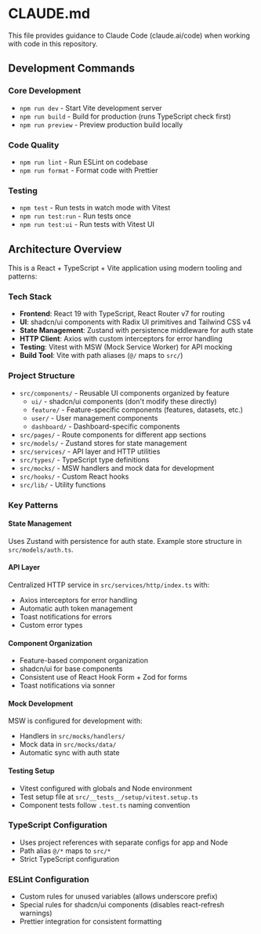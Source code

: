 # CLAUDE.md

This file provides guidance to Claude Code (claude.ai/code) when working with code in this repository.

## Development Commands

### Core Development
- `npm run dev` - Start Vite development server
- `npm run build` - Build for production (runs TypeScript check first)
- `npm run preview` - Preview production build locally

### Code Quality
- `npm run lint` - Run ESLint on codebase
- `npm run format` - Format code with Prettier

### Testing
- `npm test` - Run tests in watch mode with Vitest
- `npm run test:run` - Run tests once
- `npm run test:ui` - Run tests with Vitest UI

## Architecture Overview

This is a React + TypeScript + Vite application using modern tooling and patterns:

### Tech Stack
- **Frontend**: React 19 with TypeScript, React Router v7 for routing
- **UI**: shadcn/ui components with Radix UI primitives and Tailwind CSS v4
- **State Management**: Zustand with persistence middleware for auth state
- **HTTP Client**: Axios with custom interceptors for error handling
- **Testing**: Vitest with MSW (Mock Service Worker) for API mocking
- **Build Tool**: Vite with path aliases (`@/` maps to `src/`)

### Project Structure
- `src/components/` - Reusable UI components organized by feature
  - `ui/` - shadcn/ui components (don't modify these directly)
  - `feature/` - Feature-specific components (features, datasets, etc.)
  - `user/` - User management components
  - `dashboard/` - Dashboard-specific components
- `src/pages/` - Route components for different app sections
- `src/models/` - Zustand stores for state management
- `src/services/` - API layer and HTTP utilities
- `src/types/` - TypeScript type definitions
- `src/mocks/` - MSW handlers and mock data for development
- `src/hooks/` - Custom React hooks
- `src/lib/` - Utility functions

### Key Patterns

#### State Management
Uses Zustand with persistence for auth state. Example store structure in `src/models/auth.ts`.

#### API Layer
Centralized HTTP service in `src/services/http/index.ts` with:
- Axios interceptors for error handling
- Automatic auth token management
- Toast notifications for errors
- Custom error types

#### Component Organization
- Feature-based component organization
- shadcn/ui for base components
- Consistent use of React Hook Form + Zod for forms
- Toast notifications via sonner

#### Mock Development
MSW is configured for development with:
- Handlers in `src/mocks/handlers/`
- Mock data in `src/mocks/data/`
- Automatic sync with auth state

#### Testing Setup
- Vitest configured with globals and Node environment
- Test setup file at `src/__tests__/setup/vitest.setup.ts`
- Component tests follow `.test.ts` naming convention

### TypeScript Configuration
- Uses project references with separate configs for app and Node
- Path alias `@/*` maps to `src/*`
- Strict TypeScript configuration

### ESLint Configuration
- Custom rules for unused variables (allows underscore prefix)
- Special rules for shadcn/ui components (disables react-refresh warnings)
- Prettier integration for consistent formatting